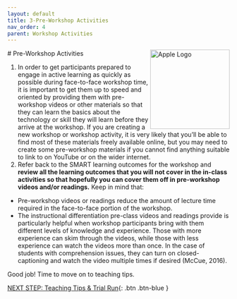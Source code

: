 ```yaml
---
layout: default
title: 3-Pre-Workshop Activities
nav_order: 4
parent: Workshop Activities
---
```

<img src="images/apple-logo.png" style="float:right;width:180px;" alt="Apple Logo">
# Pre-Workshop Activities

1. In order to get participants prepared to engage in active learning as quickly as possible during face-to-face workshop time, it is important to get them up to speed and oriented by providing them with pre-workshop videos or other materials so that they can learn the basics about the technology or skill they will learn before they arrive at the workshop. If you are creating a new workshop or workshop activity, it is very likely that you’ll be able to find most of these materials freely available online, but you may need to create some pre-workshop materials if you cannot find anything suitable to link to on YouTube or on the wider internet.
2. Refer back to the SMART learning outcomes for the workshop and **review all the learning outcomes that you will not cover in the in-class activities so that hopefully you can cover them off in pre-workshop videos and/or readings.** Keep in mind that:
- Pre-workshop videos or readings reduce the amount of lecture time required in the face-to-face portion of the workshop. 
- The instructional differentiation pre-class videos and readings provide is particularly helpful when workshop participants bring with them different levels of knowledge and experience. Those with more experience can skim through the videos, while those with less experience can watch the videos more than once. In the case of students with comprehension issues, they can turn on closed-captioning and watch the video multiple times if desired (McCue, 2016).

Good job! Time to move on to teaching tips.

[NEXT STEP: Teaching Tips & Trial Run](teaching-tips.html){: .btn .btn-blue }
